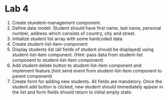 # Lab 4

1. Create stundent-management component.
2. Define data model. Student should have first name, last name, personal number, address which consists of country, city and street. 
3. Initialize student list array with some hardcoded data.
4. Create student-list-item-component
5. Display students list (all fields of student should be displayed) using student-list-item component. (Hint: pass data from student-list component to student-list-item component)
6. Add student delete button to student-list-item component and implement feature.(hint send event from student-list-item component to parent component)
7. Create form for adding new students. All fields are mandatory. Once the student add button is clicked, new student should immediately appear in the list and form fields should return to initial empty state.
